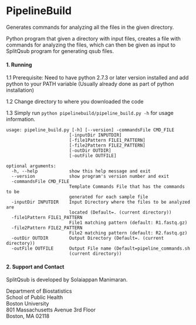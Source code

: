 # PipelineBuild
Generates commands for analyzing all the files in the given directory.

Python program that given a directory with input files, creates a file with commands for analyzing the files, which can then be given as input to SplitQsub program for generating qsub files.


#### 1. Running

1.1 Prerequisite: Need to have python 2.7.3 or later version installed and add python to your PATH variable (Usually already done as part of python installation)
    
1.2 Change directory to where you downloaded the code 

1.3 Simply run `python pipelinebuild/pipeline_build.py -h` for usage information.

```{r}
usage: pipeline_build.py [-h] [--version] -commandsFile CMD_FILE
                        [-inputDir INPUTDIR] 
                        [-file1Pattern FILE1_PATTERN]
                        [-file2Pattern FILE2_PATTERN] 
                        [-outDir OUTDIR]
                        [-outFile OUTFILE]

optional arguments:
  -h, --help            show this help message and exit
  --version             show program's version number and exit
  -commandsFile CMD_FILE
                        Template Commands File that has the commands to be
                        generated for each sample file
  -inputDir INPUTDIR    Input Directory where the files to be analyzed are
                        located (Default=. (current directory))
  -file1Pattern FILE1_PATTERN
                        File1 matching pattern (default: R1.fastq.gz)
  -file2Pattern FILE2_PATTERN
                        File2 matching pattern (default: R2.fastq.gz)
  -outDir OUTDIR        Output Directory (Default=. (current directory))
  -outFile OUTFILE      Output File name (Default=pipeline_commands.sh
                        (current directory))

```

####  2. Support and Contact

SplitQsub is developed by Solaiappan Manimaran.

Department of Biostatistics  
School of Public Health  
Boston University  
801 Massachusetts Avenue 3rd Floor  
Boston, MA 02118  


